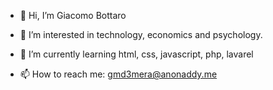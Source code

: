 - 👋 Hi, I’m Giacomo Bottaro
- 👀 I’m interested in technology, economics and psychology.
- 🌱 I’m currently learning html, css, javascript, php, lavarel

- 📫 How to reach me: gmd3mera@anonaddy.me

<!---
jackbottaro/jackbottaro is a ✨ special ✨ repository because its `README.md` (this file) appears on your GitHub profile.
You can click the Preview link to take a look at your changes.
--->
